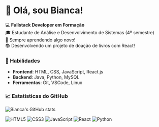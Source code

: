 # 👋 Olá, sou Bianca!

💻 **Fullstack Developer em Formação**  
🎓 Estudante de Análise e Desenvolvimento de Sistemas (4º semestre)  
🌱 Sempre aprendendo algo novo!  
📚 Desenvolvendo um projeto de doação de livros com React!

### 🚀 Habilidades
- **Frontend**: HTML, CSS, JavaScript, React.js
- **Backend**: Java, Python, MySQL
- **Ferramentas**: Git, VSCode, Linux 

### 📈 Estatísticas do GitHub
![Bianca's GitHub stats](https://github-readme-stats.vercel.app/api?username=BiancaEvila&show_icons=true&theme=radical)

![HTML5](https://img.shields.io/badge/-HTML5-E34F26?logo=html5&logoColor=white&style=flat)
![CSS3](https://img.shields.io/badge/-CSS3-1572B6?logo=css3&logoColor=white&style=flat)
![JavaScript](https://img.shields.io/badge/-JavaScript-F7DF1E?logo=javascript&logoColor=black&style=flat)
![React](https://img.shields.io/badge/-React-61DAFB?logo=react&logoColor=black&style=flat)
![Python](https://img.shields.io/badge/-Python-3776AB?logo=python&logoColor=white&style=flat)

